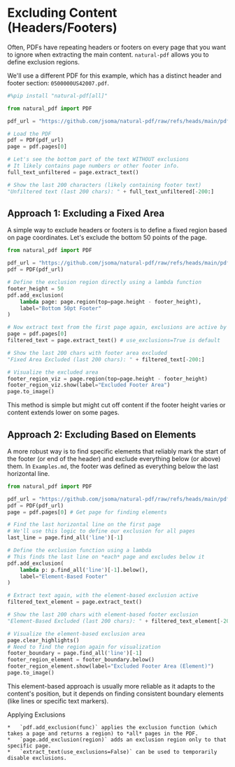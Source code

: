 # Excluding Content (Headers/Footers)

Often, PDFs have repeating headers or footers on every page that you want to ignore when extracting the main content. `natural-pdf` allows you to define exclusion regions.

We'll use a different PDF for this example, which has a distinct header and footer section: `0500000US42007.pdf`.

```python
#%pip install "natural-pdf[all]"
```


```python
from natural_pdf import PDF

pdf_url = "https://github.com/jsoma/natural-pdf/raw/refs/heads/main/pdfs/0500000US42007.pdf"

# Load the PDF
pdf = PDF(pdf_url)
page = pdf.pages[0]

# Let's see the bottom part of the text WITHOUT exclusions
# It likely contains page numbers or other footer info.
full_text_unfiltered = page.extract_text()

# Show the last 200 characters (likely containing footer text)
"Unfiltered text (last 200 chars): " + full_text_unfiltered[-200:]
```

## Approach 1: Excluding a Fixed Area

A simple way to exclude headers or footers is to define a fixed region based on page coordinates. Let's exclude the bottom 50 points of the page.

```python
from natural_pdf import PDF

pdf_url = "https://github.com/jsoma/natural-pdf/raw/refs/heads/main/pdfs/0500000US42007.pdf"
pdf = PDF(pdf_url)

# Define the exclusion region directly using a lambda function
footer_height = 50
pdf.add_exclusion(
    lambda page: page.region(top=page.height - footer_height),
    label="Bottom 50pt Footer"
)

# Now extract text from the first page again, exclusions are active by default
page = pdf.pages[0]
filtered_text = page.extract_text() # use_exclusions=True is default

# Show the last 200 chars with footer area excluded
"Fixed Area Excluded (last 200 chars): " + filtered_text[-200:]

# Visualize the excluded area
footer_region_viz = page.region(top=page.height - footer_height)
footer_region_viz.show(label="Excluded Footer Area")
page.to_image()
```

This method is simple but might cut off content if the footer height varies or content extends lower on some pages.

## Approach 2: Excluding Based on Elements

A more robust way is to find specific elements that reliably mark the start of the footer (or end of the header) and exclude everything below (or above) them. In `Examples.md`, the footer was defined as everything below the last horizontal line.

```python
from natural_pdf import PDF

pdf_url = "https://github.com/jsoma/natural-pdf/raw/refs/heads/main/pdfs/0500000US42007.pdf"
pdf = PDF(pdf_url)
page = pdf.pages[0] # Get page for finding elements

# Find the last horizontal line on the first page
# We'll use this logic to define our exclusion for all pages
last_line = page.find_all('line')[-1]

# Define the exclusion function using a lambda
# This finds the last line on *each* page and excludes below it
pdf.add_exclusion(
    lambda p: p.find_all('line')[-1].below(),
    label="Element-Based Footer"
)

# Extract text again, with the element-based exclusion active
filtered_text_element = page.extract_text()

# Show the last 200 chars with element-based footer exclusion
"Element-Based Excluded (last 200 chars): " + filtered_text_element[-200:]

# Visualize the element-based exclusion area
page.clear_highlights()
# Need to find the region again for visualization
footer_boundary = page.find_all('line')[-1]
footer_region_element = footer_boundary.below()
footer_region_element.show(label="Excluded Footer Area (Element)")
page.to_image()
```

This element-based approach is usually more reliable as it adapts to the content's position, but it depends on finding consistent boundary elements (like lines or specific text markers).

<div class="admonition note">
<p class="admonition-title">Applying Exclusions</p>

    *   `pdf.add_exclusion(func)` applies the exclusion function (which takes a page and returns a region) to *all* pages in the PDF.
    *   `page.add_exclusion(region)` adds an exclusion region only to that specific page.
    *   `extract_text(use_exclusions=False)` can be used to temporarily disable exclusions.
</div> 